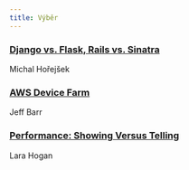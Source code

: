 ```yaml
---
title: Výběr
---
```


### [Django vs. Flask, Rails vs. Sinatra](http://blog.horejsek.com/django-vs-flask-rails-vs-sinatra)
Michal Hořejšek

### [AWS Device Farm](https://aws.amazon.com/blogs/aws/aws-device-farm-test-mobile-apps-on-real-devices/)
Jeff Barr

### [Performance: Showing Versus Telling](http://alistapart.com/article/performance-showing-versus-telling)
Lara Hogan
